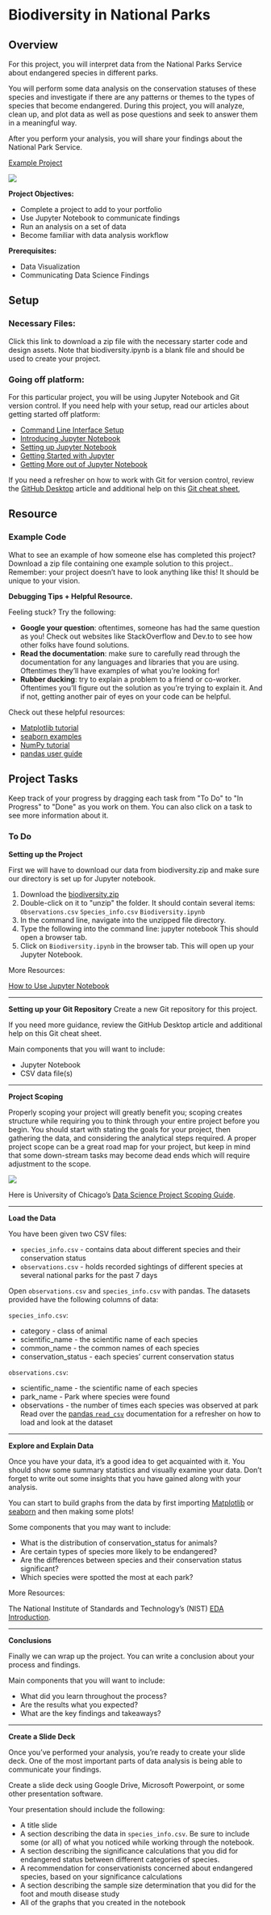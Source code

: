 # Biodiversity in National Parks
## Overview

For this project, you will interpret data from the National Parks Service about endangered species in different parks.

You will perform some data analysis on the conservation statuses of these species and investigate if there are any patterns or themes to the types of species that become endangered. During this project, you will analyze, clean up, and plot data as well as pose questions and seek to answer them in a meaningful way.

After you perform your analysis, you will share your findings about the National Park Service.

[Example Project](https://content.codecademy.com/PRO/paths/data-science/biodiversity-solution.zip)

![](Biodiversity.png)

**Project Objectives:**

- Complete a project to add to your portfolio
- Use Jupyter Notebook to communicate findings
- Run an analysis on a set of data
- Become familiar with data analysis workflow

**Prerequisites:**

- Data Visualization
- Communicating Data Science Findings

## Setup

### Necessary Files:
Click this link to download a zip file with the necessary starter code and design assets. Note that biodiversity.ipynb is a blank file and should be used to create your project.

### Going off platform:
For this particular project, you will be using Jupyter Notebook and Git version control. If you need help with your setup, read our articles about getting started off platform:

- [Command Line Interface Setup](https://www.codecademy.com/articles/command-line-setup)
- [Introducing Jupyter Notebook](https://www.codecademy.com/articles/introducing-jupyter-notebook) 
- [Setting up Jupyter Notebook](https://www.codecademy.com/articles/setting-up-jupyter-notebook)
- [Getting Started with Jupyter](https://www.codecademy.com/articles/getting-started-with-jupyter)
- [Getting More out of Jupyter Notebook](https://www.codecademy.com/articles/getting-more-out-of-jupyter-notebook)

If you need a refresher on how to work with Git for version control, review the [GitHub Desktop](https://codecademy.com/articles/what-is-git-and-github-desktop) article and additional help on this [Git cheat sheet](https://education.github.com/git-cheat-sheet-education.pdf),

## Resource

### Example Code
What to see an example of how someone else has completed this project? Download a zip file containing one example solution to this project.. Remember: your project doesn’t have to look anything like this! It should be unique to your vision.

**Debugging Tips + Helpful Resource.**

Feeling stuck? Try the following:

- **Google your question**: oftentimes, someone has had the same question as you! Check out websites like StackOverflow and Dev.to to see how other folks have found solutions.
- **Read the documentation**: make sure to carefully read through the documentation for any languages and libraries that you are using. Oftentimes they’ll have examples of what you’re looking for!
- **Rubber ducking**: try to explain a problem to a friend or co-worker. Oftentimes you’ll figure out the solution as you’re trying to explain it. And if not, getting another pair of eyes on your code can be helpful.

Check out these helpful resources:

- [Matplotlib tutorial](https://matplotlib.org/tutorials/introductory/pyplot.html)
- [seaborn examples](https://seaborn.pydata.org/examples/index.html)
- [NumPy tutorial](https://numpy.org/doc/stable/user/quickstart.html)
- [pandas user guide](https://pandas.pydata.org/docs/user_guide/10min.html)

## Project Tasks

Keep track of your progress by dragging each task from "To Do" to "In Progress" to "Done" as you work on them. You can also click on a task to see more information about it.

### To Do

**Setting up the Project**

First we will have to download our data from biodiversity.zip and make sure our directory is set up for Jupyter notebook.

1. Download the [biodiversity.zip](https://content.codecademy.com/PRO/paths/data-science/biodiversity-starter.zip)
2. Double-click on it to "unzip" the folder. It should contain several items:
`Observations.csv`
`Species_info.csv`
`Biodiversity.ipynb`
3. In the command line, navigate into the unzipped file directory.
4. Type the following into the command line: jupyter notebook This should open a browser tab.
5. Click on `Biodiversity.ipynb` in the browser tab. This will open up your Jupyter Notebook.

More Resources:

[How to Use Jupyter Notebook](https://www.codecademy.com/articles/how-to-use-jupyter-notebooks-py3)

---

**Setting up your Git Repository**
Create a new Git repository for this project.

If you need more guidance, review the GitHub Desktop article and additional help on this Git cheat sheet.

Main components that you will want to include:

- Jupyter Notebook
- CSV data file(s)

---

**Project Scoping**

Properly scoping your project will greatly benefit you; scoping creates structure while requiring you to think through your entire project before you begin. You should start with stating the goals for your project, then gathering the data, and considering the analytical steps required. A proper project scope can be a great road map for your project, but keep in mind that some down-stream tasks may become dead ends which will require adjustment to the scope.

![](/portfolio-projects/biodiversity/Portfolio-Project-Scope-Diagram.webp)

Here is University of Chicago’s [Data Science Project Scoping Guide](http://www.datasciencepublicpolicy.org/home/resources/data-science-project-scoping-guide/).

---

**Load the Data**

You have been given two CSV files:

- `species_info.csv` - contains data about different species and their conservation status
- `observations.csv` - holds recorded sightings of different species at several national parks for the past 7 days

Open `observations.csv` and `species_info.csv` with pandas. The datasets provided have the following columns of data:

`species_info.csv`:

- category - class of animal
- scientific_name - the scientific name of each species
- common_name - the common names of each species
- conservation_status - each species’ current conservation status

`observations.csv`:

- scientific_name - the scientific name of each species
- park_name - Park where species were found
- observations - the number of times each species was observed at park
Read over the [pandas `read_csv`](https://pandas.pydata.org/pandas-docs/stable/reference/api/pandas.read_csv.html) documentation for a refresher on how to load and look at the dataset

---

**Explore and Explain Data**

Once you have your data, it’s a good idea to get acquainted with it. You should show some summary statistics and visually examine your data. Don’t forget to write out some insights that you have gained along with your analysis.

You can start to build graphs from the data by first importing [Matplotlib](https://matplotlib.org/tutorials/introductory/pyplot.html) or [seaborn](https://seaborn.pydata.org/introduction.html) and then making some plots!

Some components that you may want to include:

- What is the distribution of conservation_status for animals?
- Are certain types of species more likely to be endangered?
- Are the differences between species and their conservation status significant?
- Which species were spotted the most at each park?

More Resources:

The National Institute of Standards and Technology’s (NIST) [EDA Introduction](https://www.itl.nist.gov/div898/handbook/eda/section1/eda11.htm).

---

**Conclusions**

Finally we can wrap up the project. You can write a conclusion about your process and findings.

Main components that you will want to include:

- What did you learn throughout the process?
- Are the results what you expected?
- What are the key findings and takeaways?

---

**Create a Slide Deck**

Once you’ve performed your analysis, you’re ready to create your slide deck. One of the most important parts of data analysis is being able to communicate your findings.

Create a slide deck using Google Drive, Microsoft Powerpoint, or some other presentation software.

Your presentation should include the following:

- A title slide
- A section describing the data in `species_info.csv`. Be sure to include some (or all) of what you noticed while working through the notebook.
- A section describing the significance calculations that you did for endangered status between different categories of species.
- A recommendation for conservationists concerned about endangered species, based on your significance calculations
- A section describing the sample size determination that you did for the foot and mouth disease study
- All of the graphs that you created in the notebook